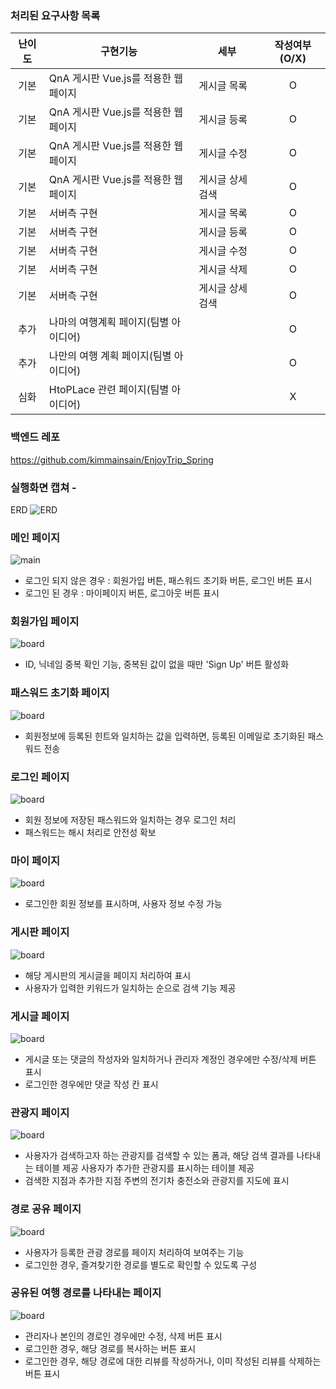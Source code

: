 ### 처리된 요구사항 목록

|난이도|구현기능|세부| 작성여부(O/X) |
|:---:|---|---|:---------:|
|기본|QnA 게시판 Vue.js를 적용한 웹페이지|게시글 목록|     O     |
|기본|QnA 게시판 Vue.js를 적용한 웹페이지|게시글 등록|     O     |
|기본|QnA 게시판 Vue.js를 적용한 웹페이지|게시글 수정|     O     |
|기본|QnA 게시판 Vue.js를 적용한 웹페이지|게시글 상세 검색|     O     |
|기본|서버측 구현|게시글 목록|     O     |
|기본|서버측 구현|게시글 등록|     O     |
|기본|서버측 구현|게시글 수정|     O     |
|기본|서버측 구현|게시글 삭제|     O     |
|기본|서버측 구현|게시글 상세 검색|     O     |
|추가|나마의 여행계획 페이지(팀별 아이디어)||     O     |
|추가|나만의 여행 계획 페이지(팀별 아이디어)||     O     |
|심화|HtoPLace 관련 페이지(팀별 아이디어)||     X     |

### 백엔드 레포
https://github.com/kimmainsain/EnjoyTrip_Spring

### 실행화면 캡쳐 -

ERD
![ERD](./img/erd.png)

### 메인 페이지
![main](./img/main.png)
* 로그인 되지 않은 경우 : 회원가입 버튼, 패스워드 초기화 버튼, 로그인 버튼 표시
* 로그인 된 경우 : 마이페이지 버튼, 로그아웃 버튼 표시


### 회원가입 페이지
![board](./img/signup.png)
* ID, 닉네임 중복 확인 기능, 중복된 값이 없을 때만 'Sign Up' 버튼 활성화


### 패스워드 초기화 페이지
![board](./img/reset.png)
* 회원정보에 등록된 힌트와 일치하는 값을 입력하면, 등록된 이메일로 초기화된 패스워드 전송


### 로그인 페이지
![board](./img/login.png)
* 회원 정보에 저장된 패스워드와 일치하는 경우 로그인 처리
* 패스워드는 해시 처리로 안전성 확보


### 마이 페이지
![board](./img/mypage.png)
* 로그인한 회원 정보를 표시하며, 사용자 정보 수정 가능


### 게시판 페이지
![board](./img/community.png)
* 해당 게시판의 게시글을 페이지 처리하여 표시
* 사용자가 입력한 키워드가 일치하는 순으로 검색 기능 제공


### 게시글 페이지
![board](./img/postinfo.png)
* 게시글 또는 댓글의 작성자와 일치하거나 관리자 계정인 경우에만 수정/삭제 버튼 표시
* 로그인한 경우에만 댓글 작성 칸 표시


### 관광지 페이지
![board](./img/tourist.png)
* 사용자가 검색하고자 하는 관광지를 검색할 수 있는 폼과, 해당 검색 결과를 나타내는 테이블 제공
사용자가 추가한 관광지를 표시하는 테이블 제공
* 검색한 지점과 추가한 지점 주변의 전기차 충전소와 관광지를 지도에 표시


### 경로 공유 페이지
![board](./img/share.png)
* 사용자가 등록한 관광 경로를 페이지 처리하여 보여주는 기능
* 로그인한 경우, 즐겨찾기한 경로를 별도로 확인할 수 있도록 구성


### 공유된 여행 경로를 나타내는 페이지
![board](./img/map.png)
* 관리자나 본인의 경로인 경우에만 수정, 삭제 버튼 표시
* 로그인한 경우, 해당 경로를 복사하는 버튼 표시
* 로그인한 경우, 해당 경로에 대한 리뷰를 작성하거나, 이미 작성된 리뷰를 삭제하는 버튼 표시
